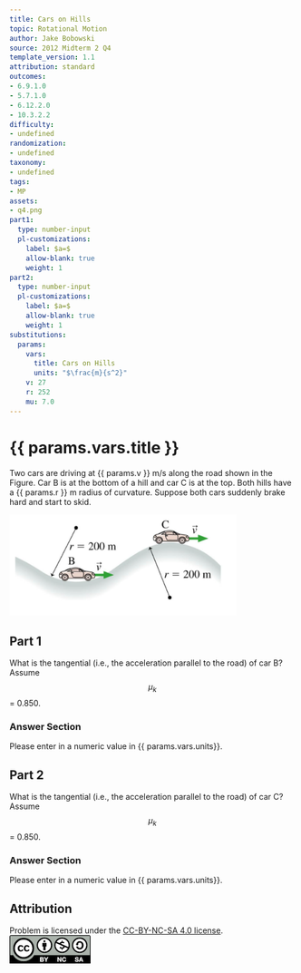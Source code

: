 ```yaml
---
title: Cars on Hills
topic: Rotational Motion
author: Jake Bobowski
source: 2012 Midterm 2 Q4
template_version: 1.1
attribution: standard
outcomes:
- 6.9.1.0
- 5.7.1.0
- 6.12.2.0
- 10.3.2.2
difficulty:
- undefined
randomization:
- undefined
taxonomy:
- undefined
tags:
- MP
assets:
- q4.png
part1:
  type: number-input
  pl-customizations:
    label: $a=$
    allow-blank: true
    weight: 1
part2:
  type: number-input
  pl-customizations:
    label: $a=$
    allow-blank: true
    weight: 1
substitutions:
  params:
    vars:
      title: Cars on Hills
      units: "$\frac{m}{s^2}"
    v: 27
    r: 252
    mu: 7.0
---
```

# {{ params.vars.title }}
Two cars are driving at {{ params.v }} m/s along the road shown in the Figure.
Car B is at the bottom of a hill and car C is at the top. Both hills have a {{ params.r }} m radius of curvature.
Suppose both cars suddenly brake hard and start to skid.

<img src="q4.png" width=400 alt="Two cars on two hills on equal raduis of curvature">

## Part 1

What is the tangential (i.e., the acceleration parallel to the road) of car B?
Assume $$\mu_k$$ = 0.850.

### Answer Section

Please enter in a numeric value in {{ params.vars.units}}.

## Part 2

What is the tangential (i.e., the acceleration parallel to the road) of car C?
Assume $$\mu_k$$ = 0.850.

### Answer Section

Please enter in a numeric value in {{ params.vars.units}}.

## Attribution

Problem is licensed under the [CC-BY-NC-SA 4.0 license](https://creativecommons.org/licenses/by-nc-sa/4.0/).<br> ![The Creative Commons 4.0 license requiring attribution-BY, non-commercial-NC, and share-alike-SA license.](https://raw.githubusercontent.com/firasm/bits/master/by-nc-sa.png)